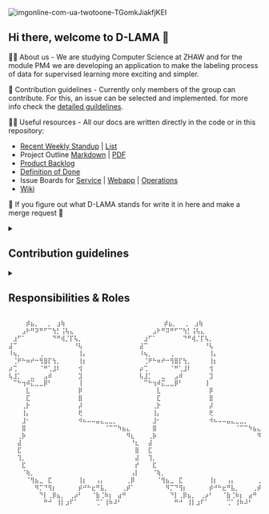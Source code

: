![imgonline-com-ua-twotoone-TGomkJiakfjKEI](https://user-images.githubusercontent.com/23294169/224335177-24db7a19-62ff-45fc-aacb-7332fa58e90f.jpg)

## Hi there, welcome to D-LAMA 👋

🙋‍♀️ About us - We are studying Computer Science at ZHAW and for the module PM4 we are developing an application to make the labeling process of data for supervised learning more exciting and simpler.

🌈 Contribution guidelines - Currently only members of the group can contribute. For this, an issue can be selected and implemented. for more info check the [detailed guildelines](#cd).

👩‍💻 Useful resources - All our docs are written directly in the code or in this repository:
* [Recent Weekly Standup](/weekly/23_30_03.md) | [List](/weekly)
* Project Outline [Markdown](/mgmt/project_outline.md) | [PDF](/mgmt/project_outline.pdf)
* [Product Backlog](/mgmt/product_backlog.md)
* [Definition of Done](/mgmt/dod.md)
* Issue Boards for [Service](https://github.com/orgs/d-lama/projects/2) | [Webapp](https://github.com/orgs/d-lama/projects/4) | [Operations](https://github.com/orgs/d-lama/projects/5)
* [Wiki](/tech)

🦙 If you figure out what D-LAMA stands for write it in here and make a merge request 🦙
<!--

**Here are some ideas to get you started:**

🙋‍♀️ A short introduction - what is your organization all about?
🌈 Contribution guidelines - how can the community get involved?
👩‍💻 Useful resources - where can the community find your docs? Is there anything else the community should know?
🍿 Fun facts - what does your team eat for breakfast?
🧙 Remember, you can do mighty things with the power of [Markdown](https://docs.github.com/github/writing-on-github/getting-started-with-writing-and-formatting-on-github/basic-writing-and-formatting-syntax)
-->
  
<details>
  <summary id="cd"><h2>Contribution guidelines</h2></summary>
  <ul>
    <li>Pick an issue you'd like to tackle and assign it to you.</li>
    <li>Create a new branch from main to work on the issue with it's correct tag (e.g. feat/issue_1).</li>
    <li>If one issue depends from another issue take that branch as base (dependent issues can happen, should be avoided at all costs).</li>
    <li>Prefix every commit you are making as suggested in <a href="https://github.com/semantic-release/semantic-release#how-does-it-work">semantic release</a> and add a meaningful description.</li>
    <li>Check the coding guidelines (link follows) for a clean and maintainable code</li>
    <li>If you have solved the issue, let it review from min. one other person.</li>
    <li>As a reviewer, make sure you point out what was good, what was bad and how you'd do it differently. Also make sure you take time for a review, because they are very important for consistency and maintainability.</li>
  </ul>
</details>

<details>
  <summary id="cd"><h2>Responsibilities & Roles</h2></summary>

  This site lists the main responsibilities of each group member. This does not exclude a member from doing work in another role, but helps defines the main responsibility.

  ### Roles
  #### Project Owner 
  * Define features of the product
  * Defines priorities of the features 
  * Defines acceptance criteria
  * Runs Weekly meeting

  #### Infrastructure and DevOps
  * Sets up the environment
  * Patches the environment
  * Defines and implements CI/CD pipeline

  #### Frontend
  * Create UI mockups
  * Styling and implementing the UI
  * Tests the UI

  #### Backend
  * Defines the backend logic
  * Defines the database scheme
  * Defines the REST API
  * Tests the backend logic 

  #### Assigned Roles 

  | User                                                | Project Owner | Infrastructure & Devops | Frontend | Backend |
  |-----------------------------------------------------|---------------|-------------------------|----------|---------|
  | [Gabriel Nobel](https://github.com/Yingrjimsch)     | 🔶            | 🔶                      |          |         |
  | [David Feuereissen](https://github.com/DavidFeu)    | 🔷            | 🔶                      |          |         |
  | [Rebekka von Wartburg](https://github.com/vonwareb) |               |                         | 🔶       |         |
  | [Noah Lichtenecker](https://github.com/noegeler)    |               |                         | 🔶       |         |
  | [Schazad Mohammad](https://github.com/schazadm)      |               |                         | 🔶       |         |
  | [Stefanie Sigrist](https://github.com/sigrist3)     |               |                         |          | 🔶      |
  | [Gianmarco Güntert](https://github.com/guentgia)    |               |                         |          | 🔶      |
  | [Joel Grand](https://github.com/joelgrand)          |               |                         |          | 🔶      |

  * 🔶 = User assigned to this role
  * 🔷 = Deputy for this role
</details>

```diff
⠀⠀⠀⠀⡾⣦⡀⠀⠀⡀⠀⣰⢷⠀⠀⠀⠀⠀⠀⠀⠀⠀⠀⠀⠀⠀⠀⠀⠀⠀⠀⠀⠀  ⠀⡾⣦⡀⠀⠀⡀⠀⣰⢷⠀⠀⠀⠀⠀⠀⠀
⠀⠀⠀⣠⠗⠛⠽⠛⠋⠉⢳⡃⢨⢧⣄⠀⠀⠀⠀⠀⠀⠀⠀⠀⠀⠀⠀⠀⠀⠀⠀⠀⠀⣠⠗⠛⠽⠛⠋⠉⢳⡃⢨⢧⣄⠀⠀⠀⠀⠀
⠀⣰⠋⠁⠀⠀⠀⠀⠀⠀⠙⠛⢾⡈⡏⢧⡀⠀⠀⠀⠀⠀⠀⠀⠀⠀⠀⠀⠀⠀⠀⣰⠋⠁⠀⠀⠀⠀⠀⠀⠙⠛⢾⡈⡏⢧⡀⠀⠀⠀⠀
⣼⠉⠀⠀⠀⠀⠀⠀⠀⠀⠀⠀⠀⠀⠀⠘⢧⠀⠀⠀⠀⠀⠀⠀⠀⠀⠀⠀⠀⠀⣼⠉⠀⠀⠀⠀⠀⠀⠀⠀⠀⠀⠀⠀⠀⠘⢧⠀⠀⠀⠀⠀⠀
⠸⢦⡀⠀⠀⠀⠀⢀⠀⠀⠀⠀⠀⠀⠀⠀⢸⡄⠀⠀⠀⠀⠀⠀⠀⠀⠀⠀⠀⠀⠸⢦⡀⠀⠀⠀⠀⢀⠀⠀⠀⠀⠀⠀⠀⠀⢸⡄⠀⠀⠀
⠀⢈⠟⠓⠶⠞⠒⢻⣿⡏⢳⡀⠀⠀⠀⠀⢸⡆⠀⠀⠀⠀⠀⠀⠀⠀⠀⠀⠀⠀⠀⢈⠟⠓⠶⠞⠒⢻⣿⡏⢳⡀⠀⠀⠀⠀⢸⡆⠀
⡴⢉⠀⠀⠀⠀⠀⠈⠛⢁⣸⠇⠀⠀⠀⠀⢺⠀⠀⠀⠀⠀⠀⠀⠀⠀⠀⠀⠀⠀⡴⢉⠀⠀⠀⠀⠀⠈⠛⢁⣸⠇⠀⠀⠀⠀⢺⠀⠀⠀⠀
⢧⣸⡁⠀⠀⣀⠀⠀⣠⠾⠀⠀⠀⠀⠀⠀⣹⠀⠀⠀⠀⠀⠀⠀⠀⠀⠀⠀⠀⠀⢧⣸⡁⠀⠀⣀⠀⠀⣠⠾⠀⠀⠀⠀⠀⠀⣹⠀⠀⠀⠀
⠀⠉⠓⢲⠾⣍⣀⣀⡿⠃⠀⠀⠀⠀⠀⠀⢸⠀⠀⠀⠀⠀⠀⠀⠀⠀⠀⠀⠀⠀⠀⠉⠓⢲⠾⣍⣀⣀⡿⠃⠀⠀⠀⠀⠀⢸⠀⠀⠀⠀
⠀⠀⠀⠀⣇⠀⠀⠀⠀⠀⠀⠀⠀⠀⠀⠀⡿⠀⠀⠀⠀⠀⠀⠀⠀⠀⠀⠀⠀⠀⠀⠀⠀⠀⣇⠀⠀⠀⠀⠀⠀⠀⠀⠀⠀⠀⡿⠀⠀⠀⠀⠀⠀
⠀⠀⠀⠀⣏⠀⠀⠀⠀⠀⠀⠀⠀⠀⠀⠀⣿⠀⠀⠀⠀⠀⠀⠀⠀⠀⠀⠀⠀⠀⠀⠀⠀⠀⣏⠀⠀⠀⠀⠀⠀⠀⠀⠀⠀⠀⣿⠀⠀⠀⠀⠀⠀
⠀⠀⠀⢀⡗⠀⠀⠀⠀⠀⠀⠀⠀⠀⠀⠀⡼⠀⠀⠀⠀⠀⠀⠀⠀⠀⠀⠀⠀⠀⠀⠀⠀⢀⡗⠀⠀⠀⠀⠀⠀⠀⠀⠀⠀⠀⡼⠀⠀⠀⠀⠀⠀
⠀⠀⠀⢸⡄⠀⠀⠀⠀⠀⠀⠀⠀⠀⠀⠀⢟⠀⠀⠀⠀⠀⠀⠀⠀⠀⠀⠀⠀⠀⠀⠀⠀⢸⡄⠀⠀⠀⠀⠀⠀⠀⠀⠀⠀⠀⢟⠀⠀⠀⠀⠀⠀
⠀⠀⠀⣸⠂⠀⠀⠀⠀⠀⠀⠀⠀⠀⠀⠀⠺⠦⠤⠤⣤⣄⣀⣀⡀⠀⠀⠀⠀⠀⠀⠀⠀⣸⠂⠀⠀⠀⠀⠀⠀⠀⠀⠀⠀⠀⠺⠦⠤⠤⣤⣄⣀⣀⡀⠀⠀
⠀⠀⠀⣿⠀⠀⠀⠀⠀⠀⠀⠀⠀⠀⠀⠀⠀⠀⠀⠀⠀⠀⠈⠉⠉⠳⣦⣄⠀⠀⠀⠀⠀⣿⠀⠀⠀⠀⠀⠀⠀⠀⠀⠀⠀⠀⠀⠀⠀⠀⠀⠀⠈⠉⠉⠳⣦⣄
⠀⠀⢀⡷⠀⠀⠀⠀⠀⠀⠀⠀⠀⠀⠀⠀⠀⠀⠀⠀⠀⠀⠀⠀⠀⠀⠀⠻⣆⠀⠀⠀⢀⡷⠀⠀⠀⠀⠀⠀⠀⠀⠀⠀⠀⠀⠀⠀⠀⠀⠀⠀⠀⠀⠀⠀⠀⠻⣆
⠀⠀⣼⠀⠀⠀⠀⠀⠀⠀⠀⠀⠀⠀⠀⠀⠀⠀⠀⠀⠀⠀⠀⠀⠀⠀⠀⠀⠘⣆⠀⠀⣼⠀⠀⠀⠀⠀⠀⠀⠀⠀⠀⠀⠀⠀⠀⠀⠀⠀⠀⠀⠀⠀⠀⠀⠀⠀⠘⣆
⠀⠀⣏⠀⠀⠀⠀⠀⠀⠀⠀⠀⠀⠀⠀⠀⠀⠀⠀⠀⠀⠀⠀⠀⠀⠀⠀⠀⠀⣿⠀⠀⣏⠀⠀⠀⠀⠀⠀⠀⠀⠀⠀⠀⠀⠀⠀⠀⠀⠀⠀⠀⠀⠀⠀⠀⠀⠀⠀⣿
⠀⠀⢹⡀⠀⠀⠀⠀⠀⠀⠀⠀⠀⠀⠀⠀⠀⠀⠀⠀⠀⠀⠀⠀⠀⠀⠀⠀⠀⣼⠀⠀⢹⡀⠀⠀⠀⠀⠀⠀⠀⠀⠀⠀⠀⠀⠀⠀⠀⠀⠀⠀⠀⠀⠀⠀⠀⠀⠀⣼
⠀⠀⠀⣏⠀⠀⠀⠀⠀⠀⠀⠀⠀⠀⠀⠀⠀⠀⠀⠀⠀⠀⠀⠀⠀⠀⠀⠀⠀⡞⠀⠀⠀⣏⠀⠀⠀⠀⠀⠀⠀⠀⠀⠀⠀⠀⠀⠀⠀⠀⠀⠀⠀⠀⠀⠀⠀⠀⠀⡞
⠀⠀⠀⠈⢷⡀⠀⠀⠀⠀⠀⠀⠀⠀⠀⠀⠀⠀⠀⠀⠀⠀⠀⠀⠀⠀⠀⠀⢠⡇⠀⠀⠀⠈⢷⡀⠀⠀⠀⠀⠀⠀⠀⠀⠀⠀⠀⠀⠀⠀⠀⠀⠀⠀⠀⠀⠀⠀⢠⡇
⠀⠀⠀⠀⠈⢻⣦⣀⠀⣏⠀⠀⠀⠀⠀⠀⢸⡆⠀⠀⢠⡄⠀⠀⠀⠀⠀⢀⡿⠀⠀⠀⠀⠀⠈⢻⣦⣀⠀⣏⠀⠀⠀⠀⠀⠀⢸⡆⠀⠀⢠⡄⠀⠀⠀⠀⠀⢀⡿
⠀⠀⠀⠀⠀⠀⠻⡉⠙⢻⡆⠀⠀⠀⠀⠀⡾⠚⠓⣖⠛⣧⡀⠀⠀⠀⢀⡾⠁⠀⠀⠀⠀⠀⠀⠀⠻⡉⠙⢻⡆⠀⠀⠀⠀⠀⡾⠚⠓⣖⠛⣧⡀⠀⠀⠀⢀⡾⠁
⠀⠀⠀⠀⠀⠀⠀⠙⡇⢀⡿⣦⡀⠀⢀⡴⠃⠀⠀⠈⣷⢈⠷⡆⠀⣴⠛⠀⠀⠀⠀⠀⠀⠀⠀⠀⠀⠙⡇⢀⡿⣦⡀⠀⢀⡴⠃⠀⠀⠈⣷⢈⠷⡆⠀⣴⠛⠀⠀
⠀⠀⠀⠀⠀⠀⠀⠀⠛⠚⠀⢸⡇⣰⠏⠁⠀⠀⠀⠀⢉⠁⢸⠷⠼⠃⠀⠀⠀⠀⠀⠀⠀⠀⠀⠀⠀⠀⠛⠚⠀⢸⡇⣰⠏⠁⠀⠀⠀⠀⢉⠁⢸⠷⠼⠃⠀⠀⠀
```
